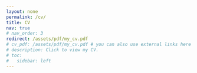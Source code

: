 ```yaml
---
layout: none
permalink: /cv/
title: CV
nav: true
# nav_order: 3
redirect: /assets/pdf/my_cv.pdf
# cv_pdf: /assets/pdf/my_cv.pdf # you can also use external links here
# description: Click to view my CV.
# toc:
#   sidebar: left
---
```


